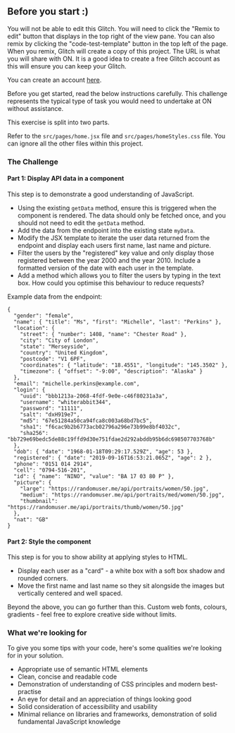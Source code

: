 ## Before you start :)

You will not be able to edit this Glitch. You will need to click the "Remix to edit" button that displays in the top right of the view pane.
You can also remix by clicking the "code-test-template" button in the top left of the page. When you remix, Glitch will create a copy of this project. The URL is what you will share with ON. It is a good idea to create a free Glitch account as this will ensure you can keep your Glitch.

You can create an account [here](https://glitch.com/signin).

Before you get started, read the below instructions carefully. This challenge represents the typical type of task you would need to undertake at ON without assistance.

This exercise is split into two parts.

Refer to the `src/pages/home.jsx` file and `src/pages/homeStyles.css` file. You can ignore all the other files within this project.

### The Challenge

#### Part 1: Display API data in a component

This step is to demonstrate a good understanding of JavaScript.

- Using the existing `getData` method, ensure this is triggered when the component is rendered. The data should only be fetched once, and you should not need to edit the `getData` method.
- Add the data from the endpoint into the existing state `myData`.
- Modify the JSX template to iterate the user data returned from the endpoint and display each users first name, last name and picture.
- Filter the users by the "registered" key value and only display those registered between the year 2000 and the year 2010. Include a formatted version of the date with each user in the template.
- Add a method which allows you to filter the users by typing in the text box. How could you optimise this behaviour to reduce requests?

Example data from the endpoint:

```
{
  "gender": "female",
  "name": { "title": "Ms", "first": "Michelle", "last": "Perkins" },
  "location": {
    "street": { "number": 1408, "name": "Chester Road" },
    "city": "City of London",
    "state": "Merseyside",
    "country": "United Kingdom",
    "postcode": "V1 6PF",
    "coordinates": { "latitude": "18.4551", "longitude": "145.3502" },
    "timezone": { "offset": "-9:00", "description": "Alaska" }
  },
  "email": "michelle.perkins@example.com",
  "login": {
    "uuid": "bbb1213a-2068-4fdf-9e0e-c46f80231a3a",
    "username": "whiterabbit344",
    "password": "11111",
    "salt": "dxH919e7",
    "md5": "67e51284a50ca94fca8c003a68bd7bc5",
    "sha1": "f6cac9b2b6773acb02796a296e73b99e8bf4032c",
    "sha256": "bb729e69bedc5de88c19ffd9d30e751fdae2d292abddb95b6dc698507703768b"
  },
  "dob": { "date": "1968-01-18T09:29:17.529Z", "age": 53 },
  "registered": { "date": "2019-09-16T16:53:21.065Z", "age": 2 },
  "phone": "0151 014 2914",
  "cell": "0794-516-201",
  "id": { "name": "NINO", "value": "BA 17 03 80 P" },
  "picture": {
    "large": "https://randomuser.me/api/portraits/women/50.jpg",
    "medium": "https://randomuser.me/api/portraits/med/women/50.jpg",
    "thumbnail": "https://randomuser.me/api/portraits/thumb/women/50.jpg"
  },
  "nat": "GB"
}
```

#### Part 2: Style the component

This step is for you to show ability at applying styles to HTML.

- Display each user as a "card" - a white box with a soft box shadow and rounded corners.
- Move the first name and last name so they sit alongside the images but vertically centered and well spaced.

Beyond the above, you can go further than this. Custom web fonts, colours, gradients - feel free to explore creative side without limits.

### What we're looking for

To give you some tips with your code, here's some qualities we're looking for in your solution.

- Appropriate use of semantic HTML elements
- Clean, concise and readable code
- Demonstration of understanding of CSS principles and modern best-practise
- An eye for detail and an appreciation of things looking good
- Solid consideration of accessibility and usability
- Minimal reliance on libraries and frameworks, demonstration of solid fundamental JavaScript knowledge
